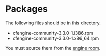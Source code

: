 # Packages
The following files should be in this directory.

  * cfengine-community-3.3.0-1.i386.rpm
  * cfengine-community-3.3.0-1.x86_64.rpm

You must source them from the 
[engine room](http://cfengine.com/inside/myspace).
